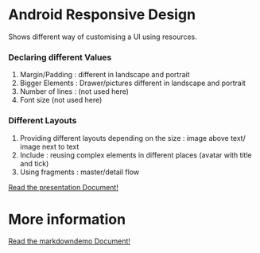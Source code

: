 # Android Responsive Design

Shows different way of customising a UI using resources.


### Declaring different Values
1. Margin/Padding : different in landscape and portrait
1. Bigger Elements : Drawer/pictures different in landscape and portrait
1. Number of lines : (not used here)
1. Font size (not used here)

### Different Layouts
1. Providing different layouts depending on the size : image above text/ image next to text
1. Include : reusing complex elements in different places (avatar with title and tick)
1. Using fragments : master/detail flow

[Read the presentation Document!](https://docs.google.com/a/grapplemobile.com/presentation/d/1KoKCwyL14OHG5Sfs26yr6BDm2ELijbVhFR2faiNTAdM/edit?usp=sharing)


# More information

[Read the markdowndemo Document!](https://bitbucket.org/tutorials/markdowndemo)
